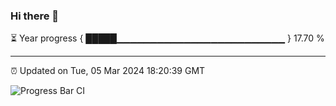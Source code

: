### Hi there 👋

⏳ Year progress { █████▁▁▁▁▁▁▁▁▁▁▁▁▁▁▁▁▁▁▁▁▁▁▁▁▁ } 17.70 %

---

⏰ Updated on Tue, 05 Mar 2024 18:20:39 GMT

![Progress Bar CI](https://github.com/ZhaoGui/ZhaoGui/workflows/Progress%20Bar%20CI/badge.svg)
